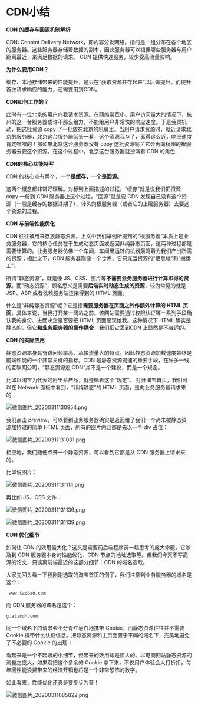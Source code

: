 # CDN小结

<b>CDN 的缓存与回源机制解析</b>

CDN: Content Delivery Network，即内容分发网络。指的是一组分布在各个地区的服务器。这些服务器存储着数据的副本，因此服务器可以根据哪些服务器与用户距离最近，来满足数据的请求。 CDN 提供快速服务，较少受高流量影响。

<b>为什么要用CDN？</b>

缓存、本地存储带来的性能提升，是只在“获取资源并存起来”以后做提升。而提升首次请求响应的能力，还需要用到CDN。

<b>CDN如何工作的？</b>

此时有一位北京的用户向我请求资源。在网络带宽小、用户访问量大的情况下，杭州的这一台服务器或许不那么给力，不能给用户非常快的响应速度。于是我灵机一动，把这批资源 copy 了一批放在北京的机房里。当用户请求资源时，就近请求北京的服务器，北京这台服务器低头一看，这个资源我存了，离得这么近，响应速度肯定噌噌的！那如果北京这台服务器没有 copy 这批资源呢？它会再向杭州的根服务器去要这个资源。在这个过程中，北京这台服务器就扮演着 CDN 的角色

<b>CDN的核心功能特写</b>

CDN 的核心点有两个，<b>一个是缓存，一个是回源。</b>

这两个概念都非常好理解。对标到上面描述的过程，“缓存”就是说我们把资源 copy 一份到 CDN 服务器上这个过程，“回源”就是说 CDN 发现自己没有这个资源（一般是缓存的数据过期了），转头向根服务器（或者它的上层服务器）去要这个资源的过程。

<b> CDN 与前端性能优化</b>

CDN 往往被用来存放静态资源。上文中我们举例所提到的“根服务器”本质上是业务服务器，它的核心任务在于生成动态页面或返回非纯静态页面，这两种过程都是需要计算的。业务服务器仿佛一个车间，车间里运转的机器轰鸣着为我们产出所需的资源；相比之下，CDN 服务器则像一个仓库，它只充当资源的“栖息地”和“搬运工”。

所谓“静态资源”，就是像 JS、CSS、图片等<b>不需要业务服务器进行计算即得的资源</b>。而“动态资源”，顾名思义是需要<b>后端实时动态生成的资源</b>，较为常见的就是 JSP、ASP 或者依赖服务端渲染得到的 HTML 页面。

什么是“非纯静态资源”呢？它是指<b>需要服务器在页面之外作额外计算的 HTML 页面</b>。具体来说，当我打开某一网站之前，该网站需要通过权限认证等一系列手段确认我的身份、进而决定是否要把 HTML 页面呈现给我。这种情况下 HTML 确实是静态的，但它<b>和业务服务器的操作耦合</b>，我们把它丢到CDN 上显然是不合适的。

<b> CDN 的实际应用 </b>

静态资源本身具有访问频率高、承接流量大的特点，因此静态资源加载速度始终是前端性能的一个非常关键的指标。CDN 是静态资源提速的重要手段，在许多一线的互联网公司，“静态资源走 CDN”并不是一个建议，而是一个规定。

比如以淘宝为代表的阿里系产品，就遵循着这个“规定”。
打开淘宝首页，我们可以在 Network 面板中看到，“非纯静态”的 HTML 页面，是向业务服务器请求来的：

![微信图片_20200311130954.png](https://i.loli.net/2020/03/11/Y3GrvQb6zLs5EUZ.png)

我们点击 preview，可以看到业务服务器确实是返回给了我们一个尚未被静态资源加持过的简单 HTML 页面，所有的图片内容都是先以一个 div 占位：

![微信图片_20200311131031.png](https://i.loli.net/2020/03/11/7rUZPH1x5juBEAm.png)

相应地，我们随便点开一个静态资源，可以看到它都是从 CDN 服务器上请求来的。

比如说图片：

![微信图片_20200311131114.png](https://i.loli.net/2020/03/11/2dx9f7OmRg5EMoC.png)

再比如 JS、CSS 文件：

![微信图片_20200311131136.png](https://i.loli.net/2020/03/11/1XVerRDnZks8ozv.png)

![微信图片_20200311131139.png](https://i.loli.net/2020/03/11/c8i3BVbaWfES17j.png)


<b> CDN 优化细节</b>

如何让 CDN 的效用最大化？这又是需要前后端程序员一起思考的庞大命题。它涉及到 CDN 服务器本身的性能优化、CDN 节点的地址选取等。但我们今天不写高深的论文，只谈离前端最近的这部分细节：CDN 的域名选取。

大家先回头看一下我刚刚选取的淘宝首页的例子，我们注意到业务服务器的域名是这个：

``` www.taobao.com```

而 CDN 服务器的域名是这个：

``` g.alicdn.com ```

同一个域名下的请求会不分青红皂白地携带 Cookie，而静态资源往往并不需要 Cookie 携带什么认证信息。把静态资源和主页面置于不同的域名下，完美地避免了不必要的 Cookie 的出现！

看起来是一个不起眼的小细节，但带来的效用却是惊人的。以电商网站静态资源的流量之庞大，如果没把这个多余的 Cookie 拿下来，不仅用户体验会大打折扣，每年因性能浪费带来的经济开销也将是一个非常恐怖的数字。

如此看来，性能优化还真是要步步为营！

![微信图片_20200311085822.png](https://i.loli.net/2020/03/11/qj3f6rEitGD5T4C.png)